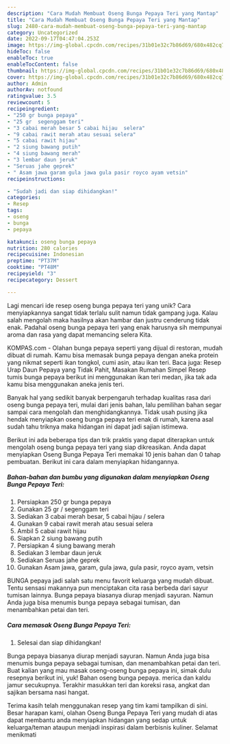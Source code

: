 ```yaml
---
description: "Cara Mudah Membuat Oseng Bunga Pepaya Teri yang Mantap"
title: "Cara Mudah Membuat Oseng Bunga Pepaya Teri yang Mantap"
slug: 2480-cara-mudah-membuat-oseng-bunga-pepaya-teri-yang-mantap
category: Uncategorized
date: 2022-09-17T04:47:04.253Z
image: https://img-global.cpcdn.com/recipes/31b01e32c7b86d69/680x482cq70/oseng-bunga-pepaya-teri-foto-resep-utama.jpg
hideToc: false
enableToc: true
enableTocContent: false
thumbnail: https://img-global.cpcdn.com/recipes/31b01e32c7b86d69/680x482cq70/oseng-bunga-pepaya-teri-foto-resep-utama.jpg
cover: https://img-global.cpcdn.com/recipes/31b01e32c7b86d69/680x482cq70/oseng-bunga-pepaya-teri-foto-resep-utama.jpg
author: Admin
authorAv: notfound
ratingvalue: 3.5
reviewcount: 5
recipeingredient:
- "250 gr bunga pepaya"
- "25 gr  segenggam teri"
- "3 cabai merah besar 5 cabai hijau  selera"
- "9 cabai rawit merah atau sesuai selera"
- "5 cabai rawit hijau"
- "2 siung bawang putih"
- "4 siung bawang merah"
- "3 lembar daun jeruk"
- "Seruas jahe geprek"
- " Asam jawa garam gula jawa gula pasir royco ayam vetsin"
recipeinstructions:

- "Sudah jadi dan siap dihidangkan!"
categories:
- Resep
tags:
- oseng
- bunga
- pepaya

katakunci: oseng bunga pepaya 
nutrition: 280 calories
recipecuisine: Indonesian
preptime: "PT37M"
cooktime: "PT48M"
recipeyield: "3"
recipecategory: Dessert

---
```





Lagi mencari ide resep oseng bunga pepaya teri yang unik? Cara menyiapkannya sangat tidak terlalu sulit namun tidak gampang juga. Kalau salah mengolah maka hasilnya akan hambar dan justru cenderung tidak enak. Padahal oseng bunga pepaya teri yang enak harusnya sih mempunyai aroma dan rasa yang dapat memancing selera Kita.





KOMPAS.com - Olahan bunga pepaya seperti yang dijual di restoran, mudah dibuat di rumah. Kamu bisa memasak bunga pepaya dengan aneka protein yang nikmat seperti ikan tongkol, cumi asin, atau ikan teri. Baca juga: Resep Urap Daun Pepaya yang Tidak Pahit, Masakan Rumahan Simpel Resep tumis bunga pepaya berikut ini menggunakan ikan teri medan, jika tak ada kamu bisa menggunakan aneka jenis teri.

Banyak hal yang sedikit banyak berpengaruh terhadap kualitas rasa dari oseng bunga pepaya teri, mulai dari jenis bahan, lalu pemilihan bahan segar sampai cara mengolah dan menghidangkannya. Tidak usah pusing jika hendak menyiapkan oseng bunga pepaya teri enak di rumah, karena asal sudah tahu triknya maka hidangan ini dapat jadi sajian istimewa.






Berikut ini ada beberapa tips dan trik praktis yang dapat diterapkan untuk mengolah oseng bunga pepaya teri yang siap dikreasikan. Anda dapat menyiapkan Oseng Bunga Pepaya Teri memakai 10 jenis bahan dan 0 tahap pembuatan. Berikut ini cara dalam menyiapkan hidangannya.

<!--inarticleads1-->

##### Bahan-bahan dan bumbu yang digunakan dalam menyiapkan Oseng Bunga Pepaya Teri:

1. Persiapkan 250 gr bunga pepaya
1. Gunakan 25 gr / segenggam teri
1. Sediakan 3 cabai merah besar, 5 cabai hijau / selera
1. Gunakan 9 cabai rawit merah atau sesuai selera
1. Ambil 5 cabai rawit hijau
1. Siapkan 2 siung bawang putih
1. Persiapkan 4 siung bawang merah
1. Sediakan 3 lembar daun jeruk
1. Sediakan Seruas jahe geprek
1. Gunakan  Asam jawa, garam, gula jawa, gula pasir, royco ayam, vetsin


BUNGA pepaya jadi salah satu menu favorit keluarga yang mudah dibuat. Tentu sensasi makannya pun menciptakan cita rasa berbeda dari sayur tumisan lainnya. Bunga pepaya biasanya diurap menjadi sayuran. Namun Anda juga bisa menumis bunga pepaya sebagai tumisan, dan menambahkan petai dan teri. 

<!--inarticleads2-->

##### Cara memasak Oseng Bunga Pepaya Teri:


1. Selesai dan siap dihidangkan!

Bunga pepaya biasanya diurap menjadi sayuran. Namun Anda juga bisa menumis bunga pepaya sebagai tumisan, dan menambahkan petai dan teri. Buat kalian yang mau masak oseng-oseng bunga pepaya ini, simak dulu resepnya berikut ini, yuk! Bahan oseng bunga pepaya. merica dan kaldu jamur secukupnya. Terakhir masukkan teri dan koreksi rasa, angkat dan sajikan bersama nasi hangat. 

Terima kasih telah menggunakan resep yang tim kami tampilkan di sini. Besar harapan kami, olahan Oseng Bunga Pepaya Teri yang mudah di atas dapat membantu anda menyiapkan hidangan yang sedap untuk keluarga/teman ataupun menjadi inspirasi dalam berbisnis kuliner. Selamat menikmati
